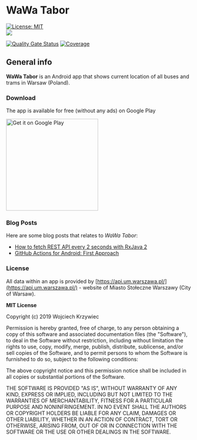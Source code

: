 # WaWa Tabor

[![License: MIT](https://img.shields.io/badge/License-MIT-yellow.svg)](https://opensource.org/licenses/MIT)     
![](https://github.com/wkrzywiec/WaWa-Tabor/workflows/Android%20Master/badge.svg)

[![Quality Gate Status](https://sonarcloud.io/api/project_badges/measure?project=wkrzywiec_WaWa-Tabor&metric=alert_status)](https://sonarcloud.io/dashboard?id=wkrzywiec_WaWa-Tabor)
[![Coverage](https://sonarcloud.io/api/project_badges/measure?project=wkrzywiec_WaWa-Tabor&metric=coverage)](https://sonarcloud.io/dashboard?id=wkrzywiec_WaWa-Tabor)

## General info

**WaWa Tabor** is an Android app that shows current location of all buses and trams in Warsaw (Poland).

### Download

The app is available for free (without any ads) on Google Play

<a href='https://play.google.com/store/apps/details?id=com.wawa_applications.wawa_tabor&pcampaignid=MKT-Other-global-all-co-prtnr-py-PartBadge-Mar2515-1'>
<img alt='Get it on Google Play' src='https://play.google.com/intl/en_us/badges/images/generic/en_badge_web_generic.png' width='250'/></a>


### Blog Posts

Here are some blog posts that relates to *WaWa Tabor*:

* [How to fetch REST API every 2 seconds with RxJava 2](https://medium.com/@wkrzywiec/how-to-fetch-rest-api-every-2-seconds-with-rxjava-2-9289c33fd045)
* [GitHub Actions for Android: First Approach](https://medium.com/@wkrzywiec/github-actions-for-android-first-approach-f616c24aa0f9)

### License

All data within an app is provided by [https://api.um.warszawa.pl/](https://api.um.warszawa.pl/) - website of Miasto Stołeczne Warszawy (City of Warsaw).

**MIT License**

Copyright (c) 2019 Wojciech Krzywiec

Permission is hereby granted, free of charge, to any person obtaining a copy
of this software and associated documentation files (the "Software"), to deal
in the Software without restriction, including without limitation the rights
to use, copy, modify, merge, publish, distribute, sublicense, and/or sell
copies of the Software, and to permit persons to whom the Software is
furnished to do so, subject to the following conditions:

The above copyright notice and this permission notice shall be included in all
copies or substantial portions of the Software.

THE SOFTWARE IS PROVIDED "AS IS", WITHOUT WARRANTY OF ANY KIND, EXPRESS OR
IMPLIED, INCLUDING BUT NOT LIMITED TO THE WARRANTIES OF MERCHANTABILITY,
FITNESS FOR A PARTICULAR PURPOSE AND NONINFRINGEMENT. IN NO EVENT SHALL THE
AUTHORS OR COPYRIGHT HOLDERS BE LIABLE FOR ANY CLAIM, DAMAGES OR OTHER
LIABILITY, WHETHER IN AN ACTION OF CONTRACT, TORT OR OTHERWISE, ARISING FROM,
OUT OF OR IN CONNECTION WITH THE SOFTWARE OR THE USE OR OTHER DEALINGS IN THE
SOFTWARE.

